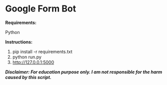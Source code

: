 # Google Form Bot

**Requirements:**

Python

**Instructions:**

1. pip install -r requirements.txt
2. python run.py 
3. http://127.0.0.1:5000


***Disclaimer: For education purpose only. I am not responsible for the harm caused by this script.***